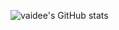 ![vaidee's GitHub stats](https://github-readme-stats.vercel.app/api?username=va1dee&show_icons=true&theme=tokyonight)
